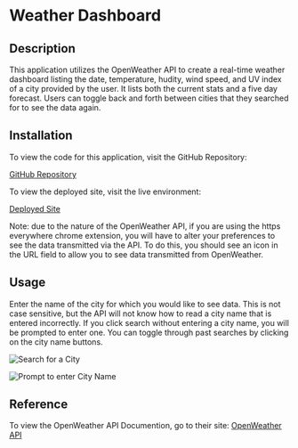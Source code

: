 # Weather Dashboard

## Description
This application utilizes the OpenWeather API to create a real-time weather dashboard listing the date, temperature, hudity, wind speed, and UV index of a city provided by the user. It lists both the current stats and a five day forecast. Users can toggle back and forth between cities that they searched for to see the data again.

## Installation
To view the code for this application, visit the GitHub Repository:

[GitHub Repository](https://github.com/stephmarie17/weather-dashboard)

To view the deployed site, visit the live environment:

[Deployed Site](https://stephmarie17.github.io/weather-dashboard/)

Note: due to the nature of the OpenWeather API, if you are using the https everywhere chrome extension, you will have to alter your preferences to see the data transmitted via the API. To do this, you should see an icon in the URL field to allow you to see data transmitted from OpenWeather.

## Usage
Enter the name of the city for which you would like to see data. This is not case sensitive, but the API will not know how to read a city name that is entered incorrectly. If you click search without entering a city name, you will be prompted to enter one. You can toggle through past searches by clicking on the city name buttons.

![Search for a City](https://i.gyazo.com/d0332a9ee09b32c323c870ff3f19c05a.gif)

![Prompt to enter City Name](https://i.gyazo.com/2808b279f6c0fdbe00fe3fb95b4e97d7.gif)

## Reference
To view the OpenWeather API Documention, go to their site:
[OpenWeather API](https://openweathermap.org/api)
